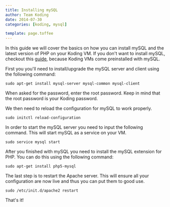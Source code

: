 ```yaml
---
title: Installing mySQL
author: Team Koding
date: 2014-07-30
categories: [koding, mysql]

template: page.toffee
---
```


In this guide we will cover the basics on how you can install mySQL and the latest version of PHP on your Koding VM. If you don't want to install mySQL, checkout this [guide][mysql], because Koding VMs come preinstalled with mySQL.

First you you'll need to install/upgrade the mySQL server and client using the following command:

``` 
sudo apt-get install mysql-server mysql-common mysql-client
```

When asked for the password, enter the root password. Keep in mind that the root password is your Koding password.

We then need to reload the configuration for mySQL to work properly.

```
sudo initctl reload-configuration
```

In order to start the mySQL server you need to input the following command. This will start mySQL as a service on your VM.

```
sudo service mysql start
```

After you finished with mySQL you need to install the mySQL extension for PHP. You can do this using the following command:

```
sudo apt-get install php5-mysql
```

The last step is to restart the Apache server. This will ensure all your configuration are now live and thus you can put them to good use.

```
sudo /etc/init.d/apache2 restart
```

That's it!

[mysql]: http://learn.koding.com/guides/mysql-on-koding/
